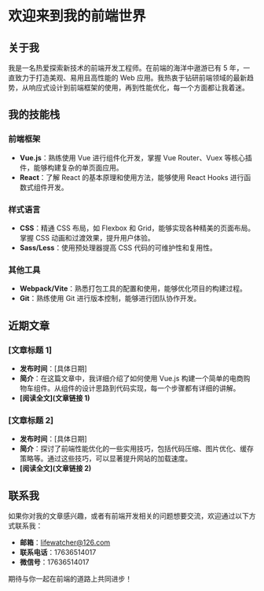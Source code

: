 # 欢迎来到我的前端世界

## 关于我
我是一名热爱探索新技术的前端开发工程师。在前端的海洋中遨游已有 5 年，一直致力于打造美观、易用且高性能的 Web 应用。我热衷于钻研前端领域的最新趋势，从响应式设计到前端框架的使用，再到性能优化，每一个方面都让我着迷。

## 我的技能栈
### 前端框架
- **Vue.js**：熟练使用 Vue 进行组件化开发，掌握 Vue Router、Vuex 等核心插件，能够构建复杂的单页面应用。
- **React**：了解 React 的基本原理和使用方法，能够使用 React Hooks 进行函数式组件开发。

### 样式语言
- **CSS**：精通 CSS 布局，如 Flexbox 和 Grid，能够实现各种精美的页面布局。掌握 CSS 动画和过渡效果，提升用户体验。
- **Sass/Less**：使用预处理器提高 CSS 代码的可维护性和复用性。

### 其他工具
- **Webpack/Vite**：熟悉打包工具的配置和使用，能够优化项目的构建过程。
- **Git**：熟练使用 Git 进行版本控制，能够进行团队协作开发。

## 近期文章
### [文章标题 1]
- **发布时间**：[具体日期]
- **简介**：在这篇文章中，我详细介绍了如何使用 Vue.js 构建一个简单的电商购物车组件。从组件的设计思路到代码实现，每一个步骤都有详细的讲解。
- **[阅读全文](文章链接 1)**

### [文章标题 2]
- **发布时间**：[具体日期]
- **简介**：探讨了前端性能优化的一些实用技巧，包括代码压缩、图片优化、缓存策略等。通过这些技巧，可以显著提升网站的加载速度。
- **[阅读全文](文章链接 2)**

## 联系我
如果你对我的文章感兴趣，或者有前端开发相关的问题想要交流，欢迎通过以下方式联系我：
- **邮箱**：lifewatcher@126.com
- **联系电话**：17636514017
- **微信号**：17636514017

期待与你一起在前端的道路上共同进步！

